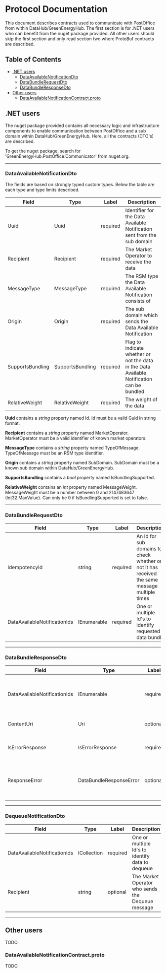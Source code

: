 # Protocol Documentation

This document describes contracts used to communicate with PostOffice from within DataHub/GreenEnergyHub. 
The first section is for .NET users who can benefit from the nuget package provided. 
All other users should skip the first section and only read section two where ProtoBuf contracts are described.

## Table of Contents

- [.NET users](#.NETusers)
    - [DataAvailableNotificationDto](#DataAvailableNotificationDto)
    - [DataBundleRequestDto](#DataBundleRequestDto)
    - [DataBundleResponseDto](#DataBundleResponseDto)
- [Other users](#.OtherUsers)
    - [DataAvailableNotificationContract.proto](#DataAvailableNotificationContract.proto)

<a name=".NETusers"></a>

## .NET users
The nuget package provided contains all necessary logic and infrastructure components to enable communication between PostOffice and a sub domain within DataHub/GreenEnergyHub.
Here, all the contracts (DTO's) are described.

To get the nuget package, search for 'GreenEnergyHub.PostOffice.Communicator' from nuget.org.

<hr>

<a name=".DataAvailableNotificationDto"></a>

### DataAvailableNotificationDto

The fields are based on strongly typed custom types. Below the table are each type and type limits described.

| Field | Type | Label | Description |
| ----- | ---- | ----- | ----------- |
| Uuid | Uuid | required | Identifier for the Data Available Notification sent from the sub domain |
| Recipient | Recipient | required | The Market Operator to receive the data |
| MessageType | MessageType | required | The RSM type the Data Available Notification consists of |
| Origin | Origin | required | The sub domain which sends the Data Available Notification |
| SupportsBundling | SupportsBundling | required | Flag to indicate whether or not the data in the Data Available Notification can be bundled |
| RelativeWeight | RelativeWeight | required | The weight of the data |

<b>Uuid</b> contains a <i>string</i> property named Id. Id must be a valid Guid in string format.

<b>Recipient</b> contains a <i>string</i> property named MarketOperator. MarketOperator must be a valid identifier of known market operators.

<b>MessageType</b> contains a <i>string</i> property named TypeOfMessage. TypeOfMessage must be an RSM type identifier.

<b>Origin</b> contains a <i>string</i> property named SubDomain. SubDomain must be a known sub domain within DataHub/GreenEnergyHub.

<b>SupportsBundling</b> contains a <i>bool</i> property named IsBundlingSupported.

<b>RelativeWeight</b> contains an <i>int</i> property named MessageWeight. MessageWeight must be a number between 0 and 2147483647 (Int32.MaxValue). 
Can only be 0 if IsBundlingSupported is set to false.

<hr>

<a name=".DataBundleRequestDto"></a>

### DataBundleRequestDto

| Field | Type | Label | Description |
| ----- | ---- | ----- | ----------- |
| IdempotencyId | string | required | An Id for sub domains to check whether or not it has received the same message multiple times |
| DataAvailableNotificationIds | IEnumerable<string> | required | One or multiple Id's to identify requested data bundle |
  
<hr>
  
<a name=".DataBundleResponseDto"></a>

### DataBundleResponseDto

| Field | Type | Label | Description |
| ----- | ---- | ----- | ----------- |
| DataAvailableNotificationIds | IEnumerable<string> | required | One or multiple Id's to identify requested data bundle |
| ContentUri | Uri | optional | Uri to get requested data |
| IsErrorResponse | IsErrorResponse | required | Flag to indicate if response is error |
| ResponseError | DataBundleResponseError | optional | One or multiple Id's to identify requested data bundle |

<hr>

<a name=".DequeueNotificationDto"></a>

### DequeueNotificationDto

| Field | Type | Label | Description |
| ----- | ---- | ----- | ----------- |
| DataAvailableNotificationIds | ICollection<string> | required | One or multiple Id's to identify data to dequeue |
| Recipient | string | optional | The Market Operator who sends the Dequeue message |

<hr>

<a name=".OtherUsers"></a>

## Other users

TODO

<a name=".DataAvailableNotificationContract.proto"></a>

### DataAvailableNotificationContract.proto

TODO
